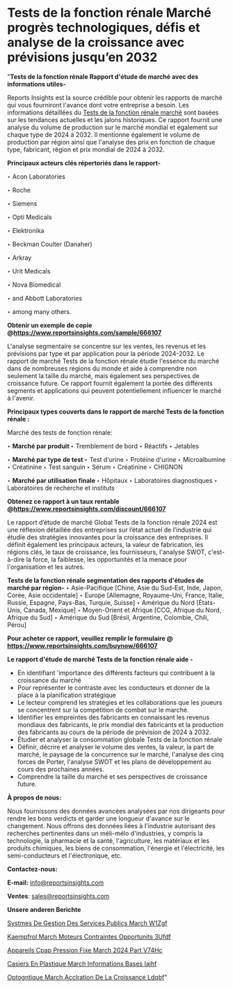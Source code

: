 # Tests de la fonction rénale Marché progrès technologiques, défis et analyse de la croissance avec prévisions jusqu’en 2032

"<strong>Tests de la fonction rénale Rapport d'étude de marché avec des informations utiles-</strong>

Reports Insights est la source crédible pour obtenir les rapports de marché qui vous fourniront l'avance dont votre entreprise a besoin. Les informations détaillées du <a href=https://www.reportsinsights.com/sample/666107>Tests de la fonction rénale marché</a> sont basées sur les tendances actuelles et les jalons historiques. Ce rapport fournit une analyse du volume de production sur le marché mondial et également sur chaque type de 2024 à 2032. Il mentionne également le volume de production par région ainsi que l'analyse des prix en fonction de chaque type, fabricant, région et prix mondial de 2024 à 2032.

<b>Principaux acteurs clés répertoriés dans le rapport-</b>

‣ Acon Laboratories

‣ Roche

‣ Siemens

‣ Opti Medicals

‣ Elektronika

‣ Beckman Coulter (Danaher)

‣ Arkray

‣ Urit Medicals

‣ Nova Biomedical

‣ and Abbott Laboratories

‣ among many others.

<strong><b>Obtenir un exemple de copie @</b></strong><a href=https://www.reportsinsights.com/sample/666107><strong><b>https://www.reportsinsights.com/sample/666107</b></strong></a>

L'analyse segmentaire se concentre sur les ventes, les revenus et les prévisions par type et par application pour la période 2024-2032. Le rapport de marché Tests de la fonction rénale étudie l'essence du marché dans de nombreuses régions du monde et aide à comprendre non seulement la taille du marché, mais également ses perspectives de croissance future. Ce rapport fournit également la portée des différents segments et applications qui peuvent potentiellement influencer le marché à l'avenir.

<strong>Principaux types couverts dans le rapport de marché Tests de la fonction rénale :</strong>

Marché des tests de fonction rénale:

‣  <strong> Marché par produit </strong>
‣ Tremblement de bord
‣ Réactifs
‣ Jetables

‣  <strong> Marché par type de test </strong>
‣ Test d'urine
‣ Protéine d'urine
‣ Microalbumine
‣ Créatinine
‣ Test sanguin
‣ Sérum
‣ Créatinine
‣ CHIGNON

‣  <strong> <strong> Marché par utilisation finale </strong> </strong>
‣ Hôpitaux
‣ Laboratoires diagnostiques
‣ Laboratoires de recherche et instituts

<strong><b>Obtenez ce rapport à un taux rentable @</b></strong><a href=https://www.reportsinsights.com/discount/666107><strong><b>https://www.reportsinsights.com/discount/666107</b></strong></a>

Le rapport d’étude de marché Global Tests de la fonction rénale 2024 est une réflexion détaillée des entreprises sur l’état actuel de l’industrie qui étudie des stratégies innovantes pour la croissance des entreprises. Il définit également les principaux acteurs, la valeur de fabrication, les régions clés, le taux de croissance, les fournisseurs, l'analyse SWOT, c'est-à-dire la force, la faiblesse, les opportunités et la menace pour l'organisation et les autres.

<strong>Tests de la fonction rénale segmentation des rapports d'études de marché par région-</strong>
‣ Asie-Pacifique [Chine, Asie du Sud-Est, Inde, Japon, Corée, Asie occidentale]
‣ Europe [Allemagne, Royaume-Uni, France, Italie, Russie, Espagne, Pays-Bas, Turquie, Suisse]
‣ Amérique du Nord [États-Unis, Canada, Mexique]
‣ Moyen-Orient et Afrique [CCG, Afrique du Nord, Afrique du Sud]
‣ Amérique du Sud [Brésil, Argentine, Colombie, Chili, Pérou]

<strong>Pour acheter ce rapport, veuillez remplir le formulaire @   <a href=https://www.reportsinsights.com/buynow/666107>https://www.reportsinsights.com/buynow/666107</a></strong>

<strong>Le rapport d'étude de marché Tests de la fonction rénale aide -</strong>
<ul>
  <li>En identifiant 'importance des différents facteurs qui contribuent à la croissance du marché</li>
  <li>Pour représenter le contraste avec les conducteurs et donner de la place à la planification stratégique</li>
  <li>Le lecteur comprend les stratégies et les collaborations que les joueurs se concentrent sur la compétition de combat sur le marché.</li>
  <li>Identifier les empreintes des fabricants en connaissant les revenus mondiaux des fabricants, le prix mondial des fabricants et la production des fabricants au cours de la période de prévision de 2024 à 2032.</li>
  <li>Étudier et analyser la consommation globale Tests de la fonction rénale</li>
  <li>Définir, décrire et analyser le volume des ventes, la valeur, la part de marché, le paysage de la concurrence sur le marché, l'analyse des cinq forces de Porter, l'analyse SWOT et les plans de développement au cours des prochaines années.</li>
  <li>Comprendre la taille du marché et ses perspectives de croissance future.</li>
</ul>
<strong>À propos de nous:</strong>

Nous fournissons des données avancées analysées par nos dirigeants pour rendre les bons verdicts et garder une longueur d'avance sur le changement. Nous offrons des données liées à l'industrie autorisant des recherches pertinentes dans un méli-mélo d'industries, y compris la technologie, la pharmacie et la santé, l'agriculture, les matériaux et les produits chimiques, les biens de consommation, l'énergie et l'électricité, les semi-conducteurs et l'électronique, etc.

<strong>Contactez-nous:</strong>

<strong>E-mail:</strong> <a href=mailto:info@reportsinsights.com>info@reportsinsights.com</a>

<strong>Ventes</strong>: <a href=mailto:sales@reportsinsights.com>sales@reportsinsights.com</a>

<strong>Unsere anderen Berichte</strong>

<a href=https://www.linkedin.com/pulse/syst%C3%A8mes-de-gestion-des-services-publics-march%C3%A9-w1zgf/>Systmes De Gestion Des Services Publics March W1Zgf</a>

<a href=https://www.linkedin.com/pulse/kaempf%C3%A9rol-march%C3%A9-moteurs-contraintes-opportunit%C3%A9s-3ufdf/>Kaempfrol March Moteurs Contraintes Opportunits 3Ufdf</a>

<a href=https://www.linkedin.com/pulse/appareils-cpap-%C3%A0-pression-fixe-march%C3%A9-2024-part-v74hc/>Appareils Cpap  Pression Fixe March 2024 Part V74Hc</a>

<a href=https://www.linkedin.com/pulse/casiers-en-plastique-march%C3%A9-informations-bas%C3%A9es-iajhf/>Casiers En Plastique March Informations Bases Iajhf</a>

<a href=https://www.linkedin.com/pulse/optog%C3%A9n%C3%A9tique-march%C3%A9-acc%C3%A9l%C3%A9ration-de-la-croissance-ldqbf/>Optogntique March Acclration De La Croissance Ldqbf</a>"
